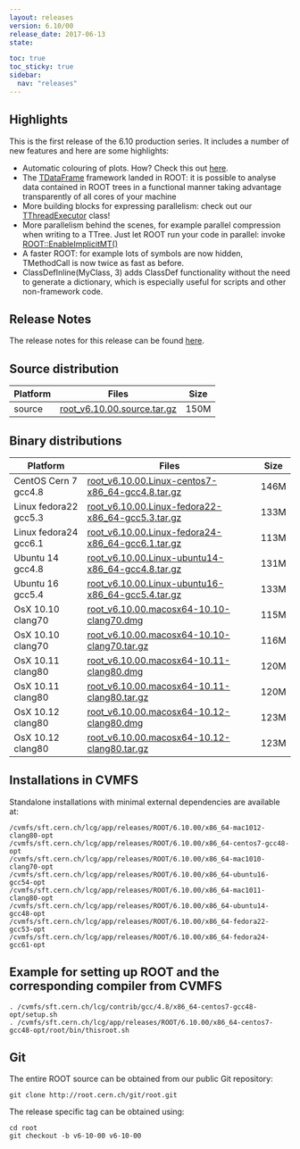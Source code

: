 ```yaml
---
layout: releases
version: 6.10/00
release_date: 2017-06-13
state:

toc: true
toc_sticky: true
sidebar:
  nav: "releases"
---
```



## Highlights

This is the first release of the 6.10 production series. It includes a number of new features and here are some highlights:

   * Automatic colouring of plots. How? Check this out [here](https://root.cern/doc/master/classTHistPainter.html#HP061).
   * The [TDataFrame](https://root.cern/doc/master/classROOT_1_1RDataFrame.html) framework landed in ROOT: it is possible to analyse data contained in ROOT trees in a functional manner taking advantage transparently of all cores of your machine
   * More building blocks for expressing parallelism: check out our [TThreadExecutor](https://root.cern/doc/v610/classROOT_1_1TThreadExecutor.html) class!
   * More parallelism behind the scenes, for example parallel compression when writing to a TTree. Just let ROOT run your code in parallel: invoke [ROOT::EnableImplicitMT()](https://root.cern/doc/v610/namespaceROOT.html#ade6e397b327482d267ad54de92db4b89)
   * A faster ROOT: for example lots of symbols are now hidden, TMethodCall is now twice as fast as before.
   * ClassDefInline(MyClass, 3) adds ClassDef functionality without the need to generate a dictionary, which is especially useful for scripts and other non-framework code.

## Release Notes

The release notes for this release can be found [here](https://root.cern.ch/doc/v610/release-notes.html).

## Source distribution

| Platform       | Files | Size |
|-----------|-------|-----|
| source | [root_v6.10.00.source.tar.gz](https://root.cern.ch/download/root_v6.10.00.source.tar.gz) | 150M |


## Binary distributions

| Platform       | Files | Size |
|-----------|-------|-----|
| CentOS Cern 7 gcc4.8 | [root_v6.10.00.Linux-centos7-x86_64-gcc4.8.tar.gz](https://root.cern.ch/download/root_v6.10.00.Linux-centos7-x86_64-gcc4.8.tar.gz) | 146M |
| Linux fedora22 gcc5.3 | [root_v6.10.00.Linux-fedora22-x86_64-gcc5.3.tar.gz](https://root.cern.ch/download/root_v6.10.00.Linux-fedora22-x86_64-gcc5.3.tar.gz) | 133M |
| Linux fedora24 gcc6.1 | [root_v6.10.00.Linux-fedora24-x86_64-gcc6.1.tar.gz](https://root.cern.ch/download/root_v6.10.00.Linux-fedora24-x86_64-gcc6.1.tar.gz) | 113M |
| Ubuntu 14 gcc4.8 | [root_v6.10.00.Linux-ubuntu14-x86_64-gcc4.8.tar.gz](https://root.cern.ch/download/root_v6.10.00.Linux-ubuntu14-x86_64-gcc4.8.tar.gz) | 131M |
| Ubuntu 16 gcc5.4 | [root_v6.10.00.Linux-ubuntu16-x86_64-gcc5.4.tar.gz](https://root.cern.ch/download/root_v6.10.00.Linux-ubuntu16-x86_64-gcc5.4.tar.gz) | 133M |
| OsX 10.10 clang70 | [root_v6.10.00.macosx64-10.10-clang70.dmg](https://root.cern.ch/download/root_v6.10.00.macosx64-10.10-clang70.dmg) | 115M |
| OsX 10.10 clang70 | [root_v6.10.00.macosx64-10.10-clang70.tar.gz](https://root.cern.ch/download/root_v6.10.00.macosx64-10.10-clang70.tar.gz) | 116M |
| OsX 10.11 clang80 | [root_v6.10.00.macosx64-10.11-clang80.dmg](https://root.cern.ch/download/root_v6.10.00.macosx64-10.11-clang80.dmg) | 120M |
| OsX 10.11 clang80 | [root_v6.10.00.macosx64-10.11-clang80.tar.gz](https://root.cern.ch/download/root_v6.10.00.macosx64-10.11-clang80.tar.gz) | 120M |
| OsX 10.12 clang80 | [root_v6.10.00.macosx64-10.12-clang80.dmg](https://root.cern.ch/download/root_v6.10.00.macosx64-10.12-clang80.dmg) | 123M |
| OsX 10.12 clang80 | [root_v6.10.00.macosx64-10.12-clang80.tar.gz](https://root.cern.ch/download/root_v6.10.00.macosx64-10.12-clang80.tar.gz) | 123M |



## Installations in CVMFS

Standalone installations with minimal external dependencies are available at:
~~~
/cvmfs/sft.cern.ch/lcg/app/releases/ROOT/6.10.00/x86_64-mac1012-clang80-opt
/cvmfs/sft.cern.ch/lcg/app/releases/ROOT/6.10.00/x86_64-centos7-gcc48-opt
/cvmfs/sft.cern.ch/lcg/app/releases/ROOT/6.10.00/x86_64-mac1010-clang70-opt
/cvmfs/sft.cern.ch/lcg/app/releases/ROOT/6.10.00/x86_64-ubuntu16-gcc54-opt
/cvmfs/sft.cern.ch/lcg/app/releases/ROOT/6.10.00/x86_64-mac1011-clang80-opt
/cvmfs/sft.cern.ch/lcg/app/releases/ROOT/6.10.00/x86_64-ubuntu14-gcc48-opt
/cvmfs/sft.cern.ch/lcg/app/releases/ROOT/6.10.00/x86_64-fedora22-gcc53-opt
/cvmfs/sft.cern.ch/lcg/app/releases/ROOT/6.10.00/x86_64-fedora24-gcc61-opt
~~~


## Example for setting up ROOT and the corresponding compiler from CVMFS

~~~
. /cvmfs/sft.cern.ch/lcg/contrib/gcc/4.8/x86_64-centos7-gcc48-opt/setup.sh
. /cvmfs/sft.cern.ch/lcg/app/releases/ROOT/6.10.00/x86_64-centos7-gcc48-opt/root/bin/thisroot.sh
~~~

## Git

The entire ROOT source can be obtained from our public Git repository:

~~~
git clone http://root.cern.ch/git/root.git
~~~
The release specific tag can be obtained using:
~~~
cd root
git checkout -b v6-10-00 v6-10-00
~~~
